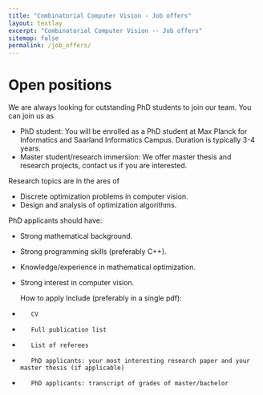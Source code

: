 ```yaml
---
title: "Combinatorial Computer Vision - Job offers"
layout: textlay
excerpt: "Combinatorial Computer Vision -- Job offers"
sitemap: false
permalink: /job_offers/
---
```


# Open positions

We are always looking for outstanding PhD students to join our team. You can join us as

* PhD student: You will be enrolled as a PhD student at Max Planck for Informatics and Saarland Informatics Campus. Duration is typically 3-4 years.
* Master student/research immersion: We offer master thesis and research projects, contact us if you are interested.

Research topics are in the ares of

* Discrete optimization problems in computer vision.
* Design and analysis of optimization algorithms. 

PhD applicants should have: 

* Strong mathematical background.
* Strong programming skills (preferably C++).
* Knowledge/experience in mathematical optimization.
* Strong interest in computer vision.

    How to apply
    Include (preferably in a single pdf):

*        CV
*        Full publication list
*        List of referees
*        PhD applicants: your most interesting research paper and your master thesis (if applicable)
*        PhD applicants: transcript of grades of master/bachelor

